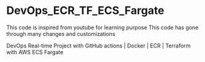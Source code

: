# DevOps_ECR_TF_ECS_Fargate

This code is inspired from youtube for learning purpose
This code has gone through many changes and customizations

DevOps Real-time Project with GitHub actions | Docker | ECR | Terraform with AWS ECS Fargate
